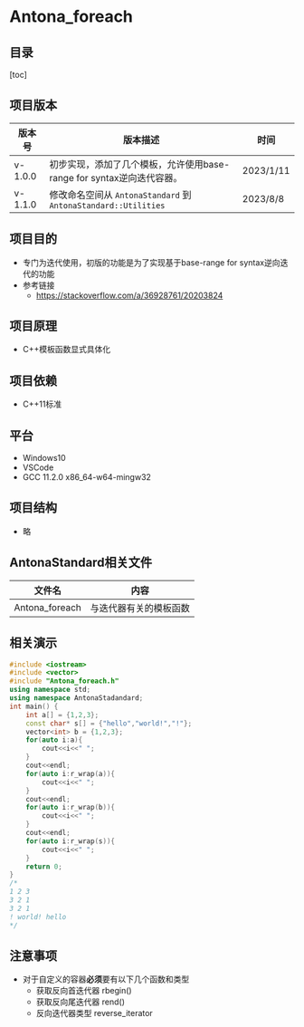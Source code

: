 # Antona_foreach

## 目录

[toc] 

## 项目版本

| 版本号  | 版本描述                                                     | 时间      |
| ------- | ------------------------------------------------------------ | --------- |
| v-1.0.0 | 初步实现，添加了几个模板，允许使用base-range for syntax逆向迭代容器。 | 2023/1/11 |
| v-1.1.0 | 修改命名空间从 `AntonaStandard` 到 `AntonaStandard::Utilities` | 2023/8/8  |

## 项目目的

- 专门为迭代使用，初版的功能是为了实现基于base-range for syntax逆向迭代的功能
- 参考链接
  - https://stackoverflow.com/a/36928761/20203824 

## 项目原理

- C++模板函数显式具体化

## 项目依赖

- C++11标准

## 平台

- Windows10
- VSCode
- GCC 11.2.0 x86_64-w64-mingw32

## 项目结构

- 略

## AntonaStandard相关文件

| 文件名         | 内容                   |
| -------------- | ---------------------- |
| Antona_foreach | 与迭代器有关的模板函数 |

## 相关演示

```cpp
#include <iostream>
#include <vector>
#include "Antona_foreach.h"
using namespace std;
using namespace AntonaStadandard;
int main() {
    int a[] = {1,2,3};
    const char* s[] = {"hello","world!","!"};
    vector<int> b = {1,2,3};
    for(auto i:a){
        cout<<i<<" ";
    }
    cout<<endl;
    for(auto i:r_wrap(a)){
        cout<<i<<" ";
    }
    cout<<endl;
    for(auto i:r_wrap(b)){
        cout<<i<<" ";
    }
    cout<<endl;
    for(auto i:r_wrap(s)){
        cout<<i<<" ";
    }
	return 0;   
}
/*
1 2 3 
3 2 1
3 2 1
! world! hello
*/
```



## 注意事项

- 对于自定义的容器**必须**要有以下几个函数和类型
  - 获取反向首迭代器 rbegin()
  - 获取反向尾迭代器 rend()
  - 反向迭代器类型 reverse_iterator